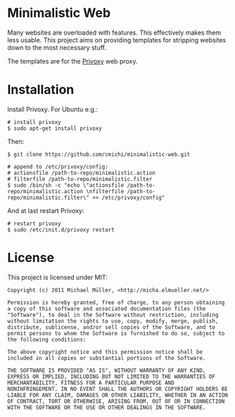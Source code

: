 # Minimalistic Web

Many websites are overloaded with features. This effectively makes them less 
usable. This project aims on providing templates for stripping websites down 
to the most necessary stuff.

The templates are for the [Privoxy](http://www.privoxy.org/) web proxy.


# Installation

Install Privoxy. For Ubuntu e.g.:

	# install privoxy
	$ sudo apt-get install privoxy

Then:

	$ git clone https://github.com/cmichi/minimalistic-web.git 

	# append to /etc/privoxy/config:
	# actionsfile /path-to-repo/minimalistic.action
	# filterfile /path-to-repo/minimalistic.filter
	$ sudo /bin/sh -c "echo \"actionsfile /path-to-repo/minimalistic.action \nfilterfile /path-to-repo/minimalistic.filter\" >> /etc/privoxy/config" 

And at last restart Privoxy:

	# restart privoxy
	$ sudo /etc/init.d/privoxy restart


# License

This project is licensed under MIT:

	Copyright (c) 2011 Michael Müller, <http://micha.elmueller.net/>
	
	Permission is hereby granted, free of charge, to any person obtaining
	a copy of this software and associated documentation files (the
	"Software"), to deal in the Software without restriction, including
	without limitation the rights to use, copy, modify, merge, publish,
	distribute, sublicense, and/or sell copies of the Software, and to
	permit persons to whom the Software is furnished to do so, subject to
	the following conditions:

	The above copyright notice and this permission notice shall be
	included in all copies or substantial portions of the Software.

	THE SOFTWARE IS PROVIDED "AS IS", WITHOUT WARRANTY OF ANY KIND,
	EXPRESS OR IMPLIED, INCLUDING BUT NOT LIMITED TO THE WARRANTIES OF
	MERCHANTABILITY, FITNESS FOR A PARTICULAR PURPOSE AND
	NONINFRINGEMENT. IN NO EVENT SHALL THE AUTHORS OR COPYRIGHT HOLDERS BE
	LIABLE FOR ANY CLAIM, DAMAGES OR OTHER LIABILITY, WHETHER IN AN ACTION
	OF CONTRACT, TORT OR OTHERWISE, ARISING FROM, OUT OF OR IN CONNECTION
	WITH THE SOFTWARE OR THE USE OR OTHER DEALINGS IN THE SOFTWARE.
